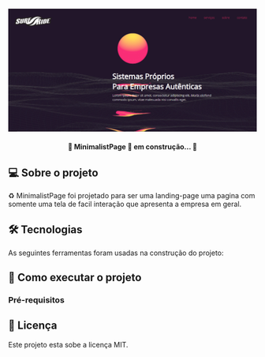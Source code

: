 ![Screenshot](Screenshot_1.png)

<h4 align="center"> 
	🚧 MinimalistPage 🚀 em construção... 🚧
</h4>




## 💻 Sobre o projeto

♻️ MinimalistPage foi projetado para ser uma landing-page uma pagina com somente uma tela de facil interação que apresenta a empresa em geral.




## 🛠 Tecnologias

As seguintes ferramentas foram usadas na construção do projeto:



## 🚀 Como executar o projeto




### Pré-requisitos





## 📝 Licença

Este projeto esta sobe a licença MIT.

